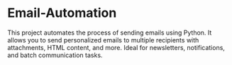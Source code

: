 # Email-Automation
This project automates the process of sending emails using Python. It allows you to send personalized emails to multiple recipients with attachments, HTML content, and more. Ideal for newsletters, notifications, and batch communication tasks.

